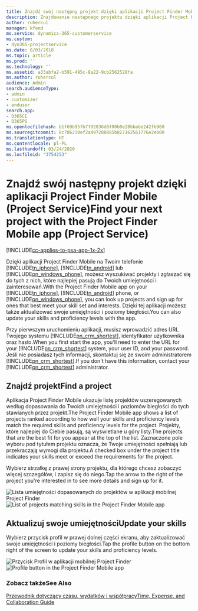 ```yaml
---
title: Znajdź swój następny projekt dzięki aplikacji Project Finder Mobile
description: Znajdowanie następnego projektu dzięki aplikacji Project Finder Mobile dla Project Service
author: ruhercul
manager: kfend
ms.service: dynamics-365-customerservice
ms.custom:
- dyn365-projectservice
ms.date: 8/03/2018
ms.topic: article
ms.prod: ''
ms.technology: ''
ms.assetid: a33abfa2-b591-495c-8a22-9cb2562528fa
ms.author: ruhercul
audience: Admin
search.audienceType:
- admin
- customizer
- enduser
search.app:
- D365CE
- D365PS
ms.openlocfilehash: b1f69b95fb7f02836d8f00b0e28bbabe242fb960
ms.sourcegitcommit: 8c786230ef2a497280885b827162561776e2eb00
ms.translationtype: HT
ms.contentlocale: pl-PL
ms.lasthandoff: 03/24/2020
ms.locfileid: "3754253"
---
```

# <a name="find-your-next-project-with-the-project-finder-mobile-app-project-service"></a><span data-ttu-id="050aa-103">Znajdź swój następny projekt dzięki aplikacji Project Finder Mobile (Project Service)</span><span class="sxs-lookup"><span data-stu-id="050aa-103">Find your next project with the Project Finder Mobile app (Project Service)</span></span>

[!INCLUDE[cc-applies-to-psa-app-1x-2x](../includes/cc-applies-to-psa-app-1x-2x.md)]

<span data-ttu-id="050aa-104">Dzięki aplikacji Project Finder Mobile na Twoim telefonie [!INCLUDE[tn_iphone](../includes/tn-iphone.md)], [!INCLUDE[tn_android](../includes/tn-android.md)] lub [!INCLUDE[pn_windows_phone](../includes/pn-windows-phone.md)], możesz wyszukiwać projekty i zgłaszać się do tych z nich, które najlepiej pasują do Twoich umiejętności i zainteresowań.</span><span class="sxs-lookup"><span data-stu-id="050aa-104">With the Project Finder Mobile app on your [!INCLUDE[tn_iphone](../includes/tn-iphone.md)], [!INCLUDE[tn_android](../includes/tn-android.md)] phone, or [!INCLUDE[pn_windows_phone](../includes/pn-windows-phone.md)], you can look up projects and sign up for ones that best meet your skill set and interests.</span></span> <span data-ttu-id="050aa-105">Dzięki tej aplikacji możesz także aktualizować swoje umiejętności i poziomy biegłości.</span><span class="sxs-lookup"><span data-stu-id="050aa-105">You can also update your skills and proficiency levels with the app.</span></span>  
  
 <span data-ttu-id="050aa-106">Przy pierwszym uruchomieniu aplikacji, musisz wprowadzić adres URL Twojego systemu [!INCLUDE[pn_crm_shortest](../includes/pn-crm-shortest.md)], identyfikator użytkownika oraz hasło.</span><span class="sxs-lookup"><span data-stu-id="050aa-106">When you first start the app, you'll need to enter the URL for your [!INCLUDE[pn_crm_shortest](../includes/pn-crm-shortest.md)] system, your user ID, and your password.</span></span> <span data-ttu-id="050aa-107">Jeśli nie posiadasz tych informacji, skontaktuj się ze swoim administratorem [!INCLUDE[pn_crm_shortest](../includes/pn-crm-shortest.md)].</span><span class="sxs-lookup"><span data-stu-id="050aa-107">If you don't have this information,  contact your [!INCLUDE[pn_crm_shortest](../includes/pn-crm-shortest.md)] administrator.</span></span>  
  
## <a name="find-a-project"></a><span data-ttu-id="050aa-108">Znajdź projekt</span><span class="sxs-lookup"><span data-stu-id="050aa-108">Find a project</span></span>  
 <span data-ttu-id="050aa-109">Aplikacja Project Finder Mobile ukazuje listę projektów uszeregowanych według dopasowania do Twoich umiejętności i poziomów biegłości do tych stawianych przez projekt.</span><span class="sxs-lookup"><span data-stu-id="050aa-109">The Project Finder Mobile app shows a list of projects ranked according to how well your skills and proficiency levels match the required skills and proficiency levels for the project.</span></span> <span data-ttu-id="050aa-110">Projekty, które najlepiej do Ciebie pasują, są wyświetlane u góry listy.</span><span class="sxs-lookup"><span data-stu-id="050aa-110">The projects that are the best fit for you appear at the top of the list.</span></span> <span data-ttu-id="050aa-111">Zaznaczone pole wyboru pod tytułem projektu oznacza, że Twoje umiejętności spełniają lub przekraczają wymogi dla projektu.</span><span class="sxs-lookup"><span data-stu-id="050aa-111">A checked box under the project title indicates your skills meet or exceed the requirements for the project.</span></span>  
  
 <span data-ttu-id="050aa-112">Wybierz strzałkę z prawej strony projektu, dla którego chcesz zobaczyć więcej szczegółów, i zapisz się do niego.</span><span class="sxs-lookup"><span data-stu-id="050aa-112">Tap the arrow to the right of the project you're interested in to see more details and sign up for it.</span></span>  
  
 <span data-ttu-id="050aa-113">![Lista umiejętności dopasowanych do projektów w aplikacji mobilnej Project Finder](../project-service/media/project-service-project-finder-list.png "Lista umiejętności dopasowanych do projektów w aplikacji mobilnej Project Finder")</span><span class="sxs-lookup"><span data-stu-id="050aa-113">![List of projects matching skills in the Project Finder Mobile app](../project-service/media/project-service-project-finder-list.png "List of projects matching skills in the Project Finder Mobile app")</span></span>  
  
## <a name="update-your-skills"></a><span data-ttu-id="050aa-114">Aktualizuj swoje umiejętności</span><span class="sxs-lookup"><span data-stu-id="050aa-114">Update your skills</span></span>  
 <span data-ttu-id="050aa-115">Wybierz przycisk profil w prawej dolnej części ekranu, aby zaktualizować swoje umiejętności i poziomy biegłości.</span><span class="sxs-lookup"><span data-stu-id="050aa-115">Tap the profile button on the bottom right of the screen to update your skills and proficiency levels.</span></span>  
  
 <span data-ttu-id="050aa-116">![Przycisk Profil w aplikacji mobilnej Project Finder](../project-service/media/project-service-project-finder-profile.png "Przycisk Profil w aplikacji mobilnej Project Finder")</span><span class="sxs-lookup"><span data-stu-id="050aa-116">![Profile button in the Project Finder Mobile app](../project-service/media/project-service-project-finder-profile.png "Profile button in the Project Finder Mobile app")</span></span>  
  
### <a name="see-also"></a><span data-ttu-id="050aa-117">Zobacz także</span><span class="sxs-lookup"><span data-stu-id="050aa-117">See Also</span></span>  
 [<span data-ttu-id="050aa-118">Przewodnik dotyczący czasu, wydatków i współpracy</span><span class="sxs-lookup"><span data-stu-id="050aa-118">Time, Expense, and Collaboration Guide</span></span>](../project-service/time-expense-collaboration-guide.md)
